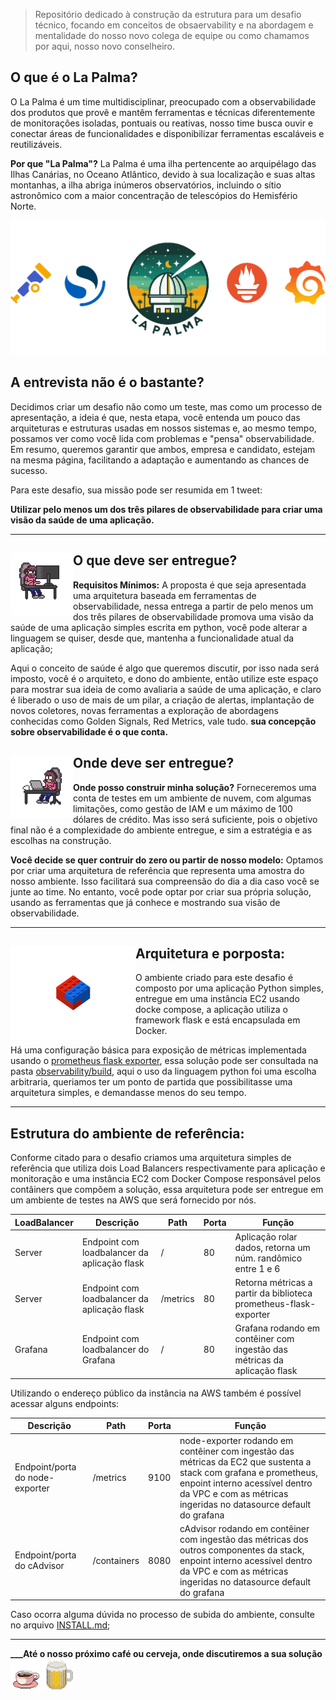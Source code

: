 > Repositório dedicado à construção da estrutura para um desafio técnico, focando em conceitos de obsaervability e na abordagem e mentalidade do nosso novo colega de equipe ou como chamamos por aqui, nosso novo conselheiro.

## O que é o La Palma?

O La Palma é um time multidisciplinar, preocupado com a observabilidade dos produtos que provê e mantêm ferramentas e técnicas diferentemente de monitorações isoladas, pontuais ou reativas, nosso time busca ouvir e conectar áreas de funcionalidades e disponibilizar ferramentas escaláveis e reutilizáveis.

**Por que "La Palma"?** La Palma é uma ilha pertencente ao arquipélago das Ilhas Canárias, no Oceano Atlântico, devido à sua localização e suas altas montanhas, a ilha abriga inúmeros observatórios, incluindo o sítio astronômico com a maior concentração de telescópios do Hemisfério Norte.

![monitoring](imgsrc/monitoring.png?raw=true)

## A entrevista não é o bastante?

Decidimos criar um desafio não como um teste, mas como um processo de apresentação, a ideia é que, nesta etapa, você entenda um pouco das arquiteturas e estruturas usadas em nossos sistemas e, ao mesmo tempo, possamos ver como você lida com problemas e "pensa" observabilidade. Em resumo, queremos garantir que ambos, empresa e candidato, estejam na mesma página, facilitando a adaptação e aumentando as chances de sucesso.

Para este desafio, sua missão pode ser resumida em 1 tweet:

**Utilizar pelo menos um dos três pilares de observabilidade para criar uma visão da saúde de uma aplicação.** 

---

## O que deve ser entregue? <img align="left" alt="JonesTip" height="100" style="border-radius:0px;" src="imgsrc/JonesTip.gif?raw=true"> 

**Requisitos Mínimos:** A proposta é que seja apresentada uma arquitetura baseada em ferramentas de observabilidade, nessa entrega a partir de pelo menos um dos três pilares de observabilidade promova uma visão da saúde de uma aplicação simples escrita em python, você pode alterar a linguagem se quiser, desde que, mantenha a funcionalidade atual da aplicação;

Aqui o conceito de saúde é algo que queremos discutir, por isso nada será imposto, você é o arquiteto, e dono do ambiente, então utilize este espaço para mostrar sua ideia de como avaliaria a saúde de uma aplicação, e claro é liberado o uso de mais de um pilar, a criação de alertas, implantação de novos coletores, novas ferramentas a exploração de abordagens conhecidas como Golden Signals, Red Metrics, vale tudo. **sua concepção sobre observabilidade é o que conta.**

## Onde deve ser entregue? <img align="left" alt="GirlTip" height="100" style="border-radius:0px;" src="imgsrc/GirlTip.gif?raw=true"> 

**Onde posso construir minha solução?** Forneceremos uma conta de testes em um ambiente de nuvem, com algumas limitações, como gestão de IAM e um máximo de 100 dólares de crédito. Mas isso será suficiente, pois o objetivo final não é a complexidade do ambiente entregue, e sim a estratégia e as escolhas na construção.

**Você decide se quer contruir do zero ou partir de nosso modelo:** Optamos por criar uma arquitetura de referência que representa uma amostra do nosso ambiente. Isso facilitará sua compreensão do dia a dia caso você se junte ao time. No entanto, você pode optar por criar sua própria solução, usando as ferramentas que já conhece e mostrando sua visão de observabilidade.


---

## Arquitetura e porposta: <img align="left" alt="Lego" height="150" style="border-radius:0px;" src="imgsrc/lego.gif?raw=true"> 

O ambiente criado para este desafio é composto por uma aplicação Python simples, entregue em uma instância EC2 usando docke compose, a aplicação utiliza o framework flask e está encapsulada em Docker.

Há uma configuração básica para exposição de métricas implementada usando o [prometheus flask exporter](https://pypi.org/project/prometheus-flask-exporter/), essa solução pode ser consultada na pasta [observability/build](https://github.com/timelapalma/desafio/tree/main/observability/build), aqui o uso da linguagem python foi uma escolha arbitraria, queriamos ter um ponto de partida que possibilitasse uma arquitetura simples, e demandasse menos do seu tempo.

---

## Estrutura do ambiente de referência:

Conforme citado para o desafio criamos uma arquitetura simples de referência que utiliza dois Load Balancers respectivamente para aplicação e monitoração e uma instância EC2 com Docker Compose responsável pelos contâiners que compõem a solução, essa arquitetura pode ser entregue em um ambiente de testes na AWS que será fornecido por nós. 

| LoadBalancer | Descrição                                    | Path        | Porta | Função                                                                      |
| -------------|----------------------------------------------|-------------|-------|-----------------------------------------------------------------------------|
| Server       | Endpoint com loadbalancer da aplicação flask | /           | 80    | Aplicação rolar dados, retorna um núm. randômico entre 1 e 6                |
| Server       | Endpoint com loadbalancer da aplicação flask | /metrics    | 80    | Retorna métricas a partir da biblioteca prometheus-flask-exporter           |
| Grafana      | Endpoint com loadbalancer do Grafana         | /           | 80    | Grafana rodando em contêiner com ingestão das métricas da aplicação flask   |

Utilizando o endereço público da instância na AWS também é possível acessar alguns endpoints:

| Descrição                                         | Path        | Porta | Função                                                                                                            |
|----------------------------------------------|-------------|-------|-------------------------------------------------------------------------------------------------------------------|
| Endpoint/porta do node-exporter              | /metrics    | 9100  | node-exporter rodando em contêiner com ingestão das métricas da EC2 que sustenta a stack com grafana e prometheus, enpoint interno acessível dentro da VPC e com as métricas ingeridas no datasource default do grafana |
| Endpoint/porta do cAdvisor                   | /containers | 8080  | cAdvisor rodando em contêiner com ingestão das métricas dos outros componentes da stack, enpoint interno acessível dentro da VPC e com as métricas ingeridas no datasource default do grafana                           |

Caso ocorra alguma dúvida no processo de subida do ambiente, consulte no arquivo [INSTALL.md](https://github.com/timelapalma/desafio/blob/main/INSTALL.md);

---

**___Até o nosso próximo café ou cerveja, onde discutiremos a sua solução**  <img align="left" alt="Foco" height="50" style="border-radius:0px;" src="imgsrc/coffee.gif?raw=true"> <img align="left" alt="Foco" height="50" style="border-radius:0px;" src="imgsrc/beer.gif?raw=true">